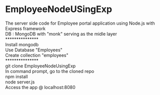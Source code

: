 EmployeeNodeUSingExp
====================
The server side code for Employee portal application using Node.js with Express framework
<br/>
DB : MongoDB with "monk" serving as the midle layer
<br/>
***************<br/>
Install mongodb<br/>
Use Database "Employees"<br/>
Create collection "employees"<br/>
***************<br/>
git clone EmployeeNodeUsingExp<br/>
In command prompt, go to the cloned repo<br/>
npm install <br/>
node server.js<br/>
Access the app @ localhost:8080
